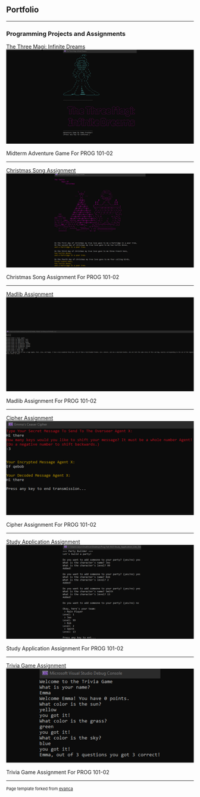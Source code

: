 ## Portfolio

---

### Programming Projects and Assignments 

[The Three Magi: Infinite Dreams](https://github.com/EmmaPrather/The-Three-Magi)
<img src="images/Magi shot.jpg?raw=true"/>

Midterm Adventure Game For PROG 101-02

---
[Christmas Song Assignment](https://github.com/EmmaPrather/Christmas-Song-Assignment)
<img src="images/Christmasimage.jpg?raw=true"/>

Christmas Song Assignment For PROG 101-02

---
[Madlib Assignment](https://github.com/EmmaPrather/Madlib-Assignment)
<img src="images/Madlib image.jpg?raw=true"/>

Madlib Assignment For PROG 101-02

---
[Cipher Assignment](https://github.com/EmmaPrather/Cipher-Assignment)
<img src="images/Cipher image.jpg?raw=true"/>

Cipher Assignment For PROG 101-02

---
[Study Application Assignment](https://github.com/EmmaPrather/Study-Application-Assignment)
<img src="images/StudyAppImage.jpg?raw=true"/>

Study Application Assignment For PROG 101-02

---
[Trivia Game Assignment](https://github.com/EmmaPrather/Trivia-Game-Assignment)
<img src="images/TriviaGameimage.jpg?raw=true"/>

Trivia Game Assignment For PROG 101-02

---
<p style="font-size:11px">Page template forked from <a href="https://github.com/evanca/quick-portfolio">evanca</a></p>
<!-- Remove above link if you don't want to attibute -->
